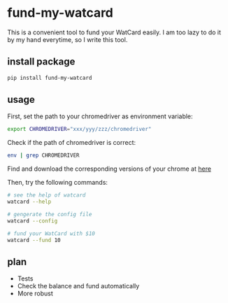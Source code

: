 # fund-my-watcard

This is a convenient tool to fund your WatCard easily. I am too lazy to do it by my hand everytime, so I write this tool.

## install package

```bash
pip install fund-my-watcard
```

## usage

First, set the path to your chromedriver as environment variable:

```bash
export CHROMEDRIVER="xxx/yyy/zzz/chromedriver"
```

Check if the path of chromedriver is correct:

```bash
env | grep CHROMEDRIVER
```

Find and download the corresponding versions of your chrome at [here](http://chromedriver.chromium.org/downloads)

Then, try the following commands:

```bash
# see the help of watcard
watcard --help

# gengerate the config file
watcard --config

# fund your WatCard with $10
watcard --fund 10
```

## plan

- Tests
- Check the balance and fund automatically
- More robust
